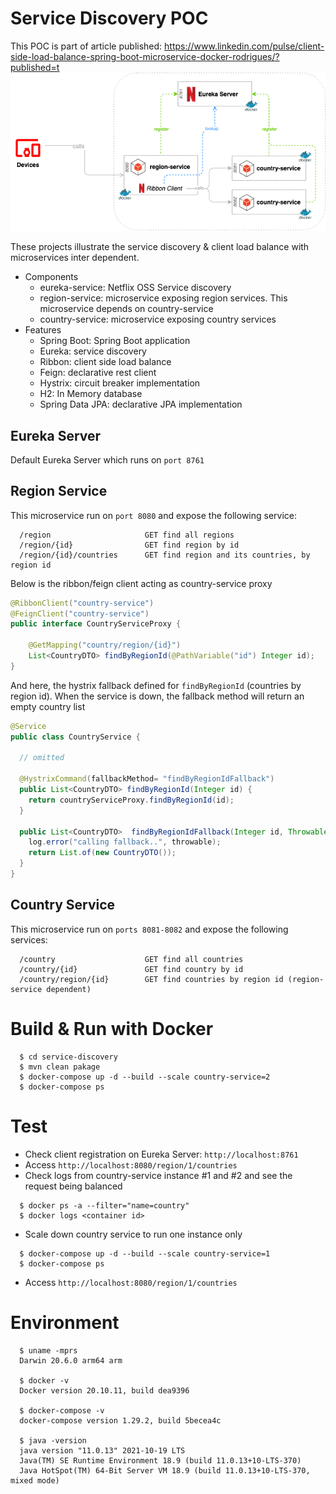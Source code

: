 # Service Discovery POC
This POC is part of article published: https://www.linkedin.com/pulse/client-side-load-balance-spring-boot-microservice-docker-rodrigues/?published=t
![Service Discovery POC](Service%20Discovery%20POC.drawio.png)

These projects illustrate the service discovery & client load balance with microservices inter dependent.
- Components
  - eureka-service: Netflix OSS Service discovery 
  - region-service: microservice exposing region services. This microservice depends on country-service
  - country-service: microservice exposing country services
- Features
  - Spring Boot: Spring Boot application
  - Eureka: service discovery  
  - Ribbon: client side load balance
  - Feign: declarative rest client 
  - Hystrix: circuit breaker implementation
  - H2: In Memory database
  - Spring Data JPA: declarative JPA implementation   

## Eureka Server
Default Eureka Server which runs on `port 8761`

## Region Service
This microservice run on `port 8080` and expose the following service:
````shell
  /region                     GET find all regions
  /region/{id}                GET find region by id
  /region/{id}/countries      GET find region and its countries, by region id
````

Below is the ribbon/feign client acting as country-service proxy 
````java
@RibbonClient("country-service")
@FeignClient("country-service")
public interface CountryServiceProxy {

    @GetMapping("country/region/{id}")
    List<CountryDTO> findByRegionId(@PathVariable("id") Integer id);
}
````
And here, the hystrix fallback defined for `findByRegionId` (countries by region id).
When the service is down, the fallback method will return an empty country list
````java
@Service
public class CountryService {
    
  // omitted
  
  @HystrixCommand(fallbackMethod= "findByRegionIdFallback")
  public List<CountryDTO> findByRegionId(Integer id) {
    return countryServiceProxy.findByRegionId(id);
  }

  public List<CountryDTO>  findByRegionIdFallback(Integer id, Throwable throwable){
    log.error("calling fallback..", throwable);
    return List.of(new CountryDTO());
  }
}

````
## Country Service
This microservice run on `ports 8081-8082` and expose the following services:
````shell
  /country                    GET find all countries
  /country/{id}               GET find country by id
  /country/region/{id}        GET find countries by region id (region-service dependent)
````

# Build & Run with Docker
````shell
  $ cd service-discovery
  $ mvn clean pakage
  $ docker-compose up -d --build --scale country-service=2
  $ docker-compose ps
````

# Test
- Check client registration on Eureka Server: `http://localhost:8761`
- Access `http://localhost:8080/region/1/countries`
- Check logs from country-service instance #1 and #2 and see the request being balanced
````shell
  $ docker ps -a --filter="name=country"
  $ docker logs <container id>
````
- Scale down country service to run one instance only
````shell
  $ docker-compose up -d --build --scale country-service=1
  $ docker-compose ps
````
- Access `http://localhost:8080/region/1/countries`

# Environment
````shell
  $ uname -mprs
  Darwin 20.6.0 arm64 arm
  
  $ docker -v
  Docker version 20.10.11, build dea9396
  
  $ docker-compose -v
  docker-compose version 1.29.2, build 5becea4c
  
  $ java -version
  java version "11.0.13" 2021-10-19 LTS
  Java(TM) SE Runtime Environment 18.9 (build 11.0.13+10-LTS-370)
  Java HotSpot(TM) 64-Bit Server VM 18.9 (build 11.0.13+10-LTS-370, mixed mode)
````